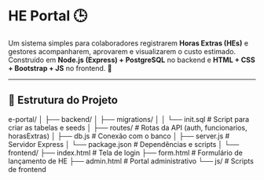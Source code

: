 # HE Portal 🕒

Um sistema simples para colaboradores registrarem **Horas Extras (HEs)** e gestores acompanharem, aprovarem e visualizarem o custo estimado.  
Construído em **Node.js (Express) + PostgreSQL** no backend e **HTML + CSS + Bootstrap + JS** no frontend. 🚀

---

## 📂 Estrutura do Projeto

e-portal/
│
├── backend/
│   ├── migrations/
│   │   └── init.sql        # Script para criar as tabelas e seeds
│   ├── routes/             # Rotas da API (auth, funcionarios, horasExtras)
│   ├── db.js               # Conexão com o banco
│   ├── server.js           # Servidor Express
│   └── package.json        # Dependências e scripts
│
└── frontend/
├── index.html          # Tela de login
├── form.html           # Formulário de lançamento de HE
├── admin.html          # Portal administrativo
└── js/                 # Scripts de frontend

